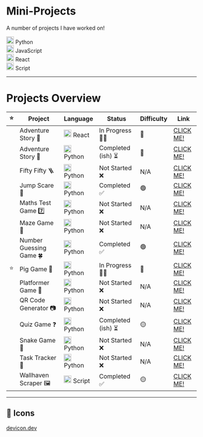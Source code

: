 # Mini-Projects
A number of projects I have worked on!

<img src="https://cdn.jsdelivr.net/gh/devicons/devicon@latest/icons/python/python-original.svg" width="20" height="20" /> Python <br>
<img src="https://cdn.jsdelivr.net/gh/devicons/devicon@latest/icons/javascript/javascript-original.svg" width="20" height="20" /> JavaScript <br>
<img src="https://cdn.jsdelivr.net/gh/devicons/devicon@latest/icons/react/react-original.svg" width="20" height="20" /> React <br>
<img src="https://cdn.jsdelivr.net/gh/devicons/devicon@latest/icons/linux/linux-original.svg" width="20" height="20" /> Script <br>

---

# Projects Overview

| ⭐ | Project | Language | Status | Difficulty | Link |
|---|---------|----------|--------|------------|------|
|   | Adventure Story 🌋 | <img src="https://cdn.jsdelivr.net/gh/devicons/devicon@latest/icons/react/react-original.svg" width="20" height="20" /> React | In Progress 👨‍💻 | 🔴 | [CLICK ME!](https://github.com/Uzy777/Mini-Projects/tree/main/React/adventure-story) |
|   | Adventure Story 🌋 | <img src="https://cdn.jsdelivr.net/gh/devicons/devicon@latest/icons/python/python-original.svg" width="20" height="20" /> Python | Completed (ish) ⏳ | 🔴 | [CLICK ME!](https://github.com/Uzy777/Mini-Projects/tree/main/Python/Adventure%20Story) |
|   | Fifty Fifty 🪜 | <img src="https://cdn.jsdelivr.net/gh/devicons/devicon@latest/icons/python/python-original.svg" width="20" height="20" /> Python | Not Started ❌ | N/A | [CLICK ME!](https://github.com/Uzy777/Mini-Projects/tree/main/Python/Fifty%20Fifty) |
|   | Jump Scare 👹 | <img src="https://cdn.jsdelivr.net/gh/devicons/devicon@latest/icons/python/python-original.svg" width="20" height="20" /> Python | Completed ✅ | 🟢 | [CLICK ME!](https://github.com/Uzy777/Mini-Projects/tree/main/Python/Jump%20Scare) |
|   | Maths Test Game 7️⃣ | <img src="https://cdn.jsdelivr.net/gh/devicons/devicon@latest/icons/python/python-original.svg" width="20" height="20" /> Python | Not Started ❌ | N/A | [CLICK ME!](https://github.com/Uzy777/Mini-Projects/tree/main/Python/Maths%20Test%20Game) |
|   | Maze Game 👣 | <img src="https://cdn.jsdelivr.net/gh/devicons/devicon@latest/icons/python/python-original.svg" width="20" height="20" /> Python | Not Started ❌ | N/A | [CLICK ME!](https://github.com/Uzy777/Mini-Projects/tree/main/Python/Maze%20Game) |
|   | Number Guessing Game 🍀 | <img src="https://cdn.jsdelivr.net/gh/devicons/devicon@latest/icons/python/python-original.svg" width="20" height="20" /> Python | Completed ✅ | 🟢 | [CLICK ME!](https://github.com/Uzy777/Mini-Projects/tree/main/Python/Number%20Guessing%20Game) |
| ⭐ | Pig Game 🐷 | <img src="https://cdn.jsdelivr.net/gh/devicons/devicon@latest/icons/python/python-original.svg" width="20" height="20" /> Python | In Progress 👨‍💻 | 🔴 | [CLICK ME!](https://github.com/Uzy777/Mini-Projects/tree/main/Python/Pig%20Game) |
|   | Platformer Game 👨 | <img src="https://cdn.jsdelivr.net/gh/devicons/devicon@latest/icons/python/python-original.svg" width="20" height="20" /> Python | Not Started ❌ | N/A | [CLICK ME!](https://github.com/Uzy777/Mini-Projects/tree/main/Python/Platformer%20Game) |
|   | QR Code Generator 📷 | <img src="https://cdn.jsdelivr.net/gh/devicons/devicon@latest/icons/python/python-original.svg" width="20" height="20" /> Python | Not Started ❌ | N/A | [CLICK ME!](https://github.com/Uzy777/Mini-Projects/tree/main/Python/QR%20Code%20Generator) |
|   | Quiz Game ❓ | <img src="https://cdn.jsdelivr.net/gh/devicons/devicon@latest/icons/python/python-original.svg" width="20" height="20" /> Python | Completed (ish) ⏳ | 🟡 | [CLICK ME!](https://github.com/Uzy777/Mini-Projects/tree/main/Python/Quiz%20Game) |
|   | Snake Game 🐍 | <img src="https://cdn.jsdelivr.net/gh/devicons/devicon@latest/icons/python/python-original.svg" width="20" height="20" /> Python | Not Started ❌ | N/A | [CLICK ME!](https://github.com/Uzy777/Mini-Projects/tree/main/Python/Snake%20Game) |
|   | Task Tracker 📝 | <img src="https://cdn.jsdelivr.net/gh/devicons/devicon@latest/icons/python/python-original.svg" width="20" height="20" /> Python | Not Started ❌ | N/A | [CLICK ME!](https://github.com/Uzy777/Mini-Projects/tree/main/Python/Task%20Tracker) |
|   | Wallhaven Scraper 🖼️ | <img src="https://cdn.jsdelivr.net/gh/devicons/devicon@latest/icons/linux/linux-original.svg" width="20" height="20" /> Script | Completed ✅ | 🟡 | [CLICK ME!](https://github.com/Uzy777/Mini-Projects/tree/main/Scripts/wallhaven-scraper) |

---

## 🔗 Icons  
[devicon.dev](https://devicon.dev/)
